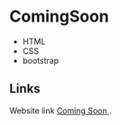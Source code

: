 # ComingSoon

* HTML
* CSS
* bootstrap
## Links

Website link [Coming Soon ](https://muhammedalsin.github.io/ComingSoon/).



